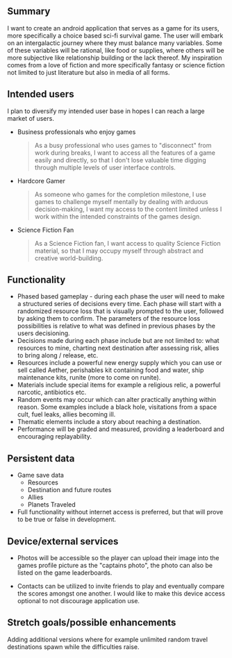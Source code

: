 ## Summary

I want to create an android application that serves as a game for its users, more specifically a choice based sci-fi survival game. The user will embark on an intergalactic journey where they must balance many variables. Some of these variables will be rational, like food or supplies, where others will be more subjective like relationship building or the lack thereof. My inspiration comes from a love of fiction and more specifically fantasy or science fiction not limited to just literature but also in media of all forms. 

## Intended users

I plan to diversify my intended user base in hopes I can reach a large market of users.

* Business professionals who enjoy games
    > As a busy professional who uses games to "disconnect" from work during breaks, I want to access all the features of a game easily and directly, so that I don't lose valuable time digging through multiple levels of user interface controls.
* Hardcore Gamer
    > As someone who games for the completion milestone, I use games to challenge myself mentally by dealing with arduous decision-making, I want my access to the content limited unless I work within the intended constraints of the games design.
* Science Fiction Fan
    > As a Science Fiction fan, I want access to quality Science Fiction material, so that I may occupy myself through abstract and creative world-building.


## Functionality
+ Phased based gameplay - during each phase the user will need to make a structured series of decisions every time. Each phase will start with a randomized resource loss that is visually prompted to the user, followed by asking them to confirm. The parameters of the resource loss possibilities is relative to what was defined in previous phases by the users decisioning.
+ Decisions made during each phase include but are not limited to: what resources to mine, charting next destination after assessing risk, allies to bring along / release, etc.
+ Resources include a powerful new energy supply which you can use or sell called Aether, perishables kit containing food and water, ship maintenance kits, runite (more to come on runite).
+ Materials include special items for example a religious relic, a powerful narcotic, antibiotics etc.    
+ Random events may occur which can alter practically anything within reason. Some examples include a black hole, visitations from a space cult, fuel leaks, allies becoming ill.
+ Thematic elements include a story about reaching a destination. 
+ Performance will be graded and measured, providing a leaderboard and encouraging replayability. 

## Persistent data

+ Game save data
    * Resources
    * Destination and future routes
    * Allies
    * Planets Traveled
+ Full functionality without internet access is preferred, but that will prove to be true or false in development.
    
## Device/external services

+ Photos will be accessible so the player can upload their image into the games profile picture as the "captains photo", the photo can also be listed on the game leaderboards. 

+ Contacts can be utilized to invite friends to play and eventually compare the scores amongst one another. I would like to make this device access optional to not discourage application use. 

## Stretch goals/possible enhancements 

Adding additional versions where for example unlimited random travel destinations spawn while the difficulties raise.  
